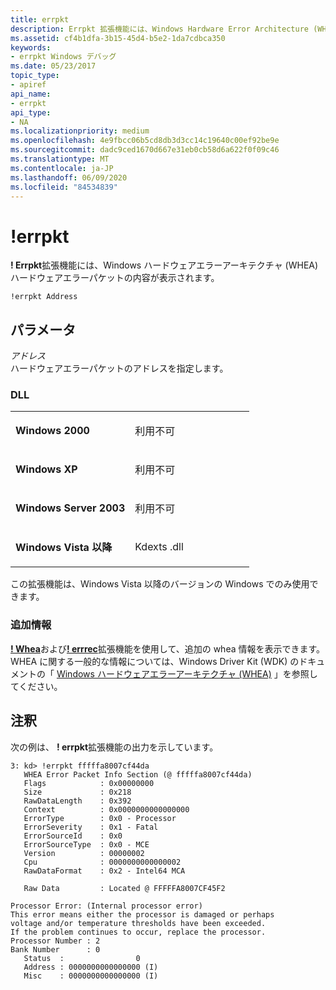 ```yaml
---
title: errpkt
description: Errpkt 拡張機能には、Windows Hardware Error Architecture (WHEA) ハードウェアエラーパケットの内容が表示されます。
ms.assetid: cf4b1dfa-3b15-45d4-b5e2-1da7cdbca350
keywords:
- errpkt Windows デバッグ
ms.date: 05/23/2017
topic_type:
- apiref
api_name:
- errpkt
api_type:
- NA
ms.localizationpriority: medium
ms.openlocfilehash: 4e9fbcc06b5cd8db3d3cc14c19640c00ef92be9e
ms.sourcegitcommit: dadc9ced1670d667e31eb0cb58d6a622f0f09c46
ms.translationtype: MT
ms.contentlocale: ja-JP
ms.lasthandoff: 06/09/2020
ms.locfileid: "84534839"
---
```

# <a name="errpkt"></a>!errpkt


**! Errpkt**拡張機能には、Windows ハードウェアエラーアーキテクチャ (WHEA) ハードウェアエラーパケットの内容が表示されます。

```dbgcmd
!errpkt Address 
```

## <a name="span-idddk__ubp_dbgspanspan-idddk__ubp_dbgspanparameters"></a><span id="ddk__ubp_dbg"></span><span id="DDK__UBP_DBG"></span>パラメータ


<span id="_______Address______"></span><span id="_______address______"></span><span id="_______ADDRESS______"></span>*アドレス*   
ハードウェアエラーパケットのアドレスを指定します。

### <a name="span-iddllspanspan-iddllspandll"></a><span id="DLL"></span><span id="dll"></span>DLL

<table>
<colgroup>
<col width="50%" />
<col width="50%" />
</colgroup>
<tbody>
<tr class="odd">
<td align="left"><p><strong>Windows 2000</strong></p></td>
<td align="left"><p>利用不可</p></td>
</tr>
<tr class="even">
<td align="left"><p><strong>Windows XP</strong></p></td>
<td align="left"><p>利用不可</p></td>
</tr>
<tr class="odd">
<td align="left"><p><strong>Windows Server 2003</strong></p></td>
<td align="left"><p>利用不可</p></td>
</tr>
<tr class="even">
<td align="left"><p><strong>Windows Vista 以降</strong></p></td>
<td align="left"><p>Kdexts .dll</p></td>
</tr>
</tbody>
</table>

 

この拡張機能は、Windows Vista 以降のバージョンの Windows でのみ使用できます。

### <a name="span-idadditional_informationspanspan-idadditional_informationspanspan-idadditional_informationspanadditional-information"></a><span id="Additional_Information"></span><span id="additional_information"></span><span id="ADDITIONAL_INFORMATION"></span>追加情報

[**! Whea**](-whea.md)および[**! errrec**](-errrec.md)拡張機能を使用して、追加の whea 情報を表示できます。 WHEA に関する一般的な情報については、Windows Driver Kit (WDK) のドキュメントの「 [Windows ハードウェアエラーアーキテクチャ (WHEA)](https://docs.microsoft.com/windows-hardware/drivers/whea/) 」を参照してください。

<a name="remarks"></a>注釈
-------

次の例は、 **! errpkt**拡張機能の出力を示しています。

```dbgcmd
3: kd> !errpkt fffffa8007cf44da 
   WHEA Error Packet Info Section (@ fffffa8007cf44da)
   Flags            : 0x00000000
   Size             : 0x218
   RawDataLength    : 0x392
   Context          : 0x0000000000000000
   ErrorType        : 0x0 - Processor
   ErrorSeverity    : 0x1 - Fatal
   ErrorSourceId    : 0x0
   ErrorSourceType  : 0x0 - MCE
   Version          : 00000002
   Cpu              : 0000000000000002
   RawDataFormat    : 0x2 - Intel64 MCA

   Raw Data         : Located @ FFFFFA8007CF45F2

Processor Error: (Internal processor error)
This error means either the processor is damaged or perhaps
voltage and/or temperature thresholds have been exceeded.
If the problem continues to occur, replace the processor.
Processor Number : 2
Bank Number      : 0
   Status  :                0
   Address : 0000000000000000 (I)
   Misc    : 0000000000000000 (I)
```

 

 





